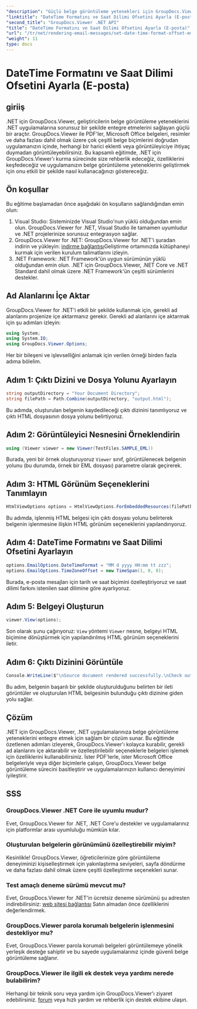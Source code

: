 ```yaml
---
"description": "Güçlü belge görüntüleme yetenekleri için GroupDocs.Viewer for .NET'i uygulamalarınıza sorunsuz bir şekilde entegre edin. Özelleştirilebilir seçeneklerle kullanıcı deneyimini geliştirin."
"linktitle": "DateTime Formatını ve Saat Dilimi Ofsetini Ayarla (E-posta)"
"second_title": "GroupDocs.Viewer .NET API"
"title": "DateTime Formatını ve Saat Dilimi Ofsetini Ayarla (E-posta)"
"url": "/tr/net/rendering-email-messages/set-date-time-format-offset-email/"
"weight": 11
type: docs
---
```

# DateTime Formatını ve Saat Dilimi Ofsetini Ayarla (E-posta)


## giriiş
.NET için GroupDocs.Viewer, geliştiricilerin belge görüntüleme yeteneklerini .NET uygulamalarına sorunsuz bir şekilde entegre etmelerini sağlayan güçlü bir araçtır. GroupDocs.Viewer ile PDF'ler, Microsoft Office belgeleri, resimler ve daha fazlası dahil olmak üzere çok çeşitli belge biçimlerini doğrudan uygulamanızın içinde, herhangi bir harici eklenti veya görüntüleyiciye ihtiyaç duymadan görüntüleyebilirsiniz. Bu kapsamlı eğitimde, .NET için GroupDocs.Viewer'ı kurma sürecinde size rehberlik edeceğiz, özelliklerini keşfedeceğiz ve uygulamanızın belge görüntüleme yeteneklerini geliştirmek için onu etkili bir şekilde nasıl kullanacağınızı göstereceğiz.
## Ön koşullar
Bu eğitime başlamadan önce aşağıdaki ön koşulların sağlandığından emin olun:
1. Visual Studio: Sisteminizde Visual Studio'nun yüklü olduğundan emin olun. GroupDocs.Viewer for .NET, Visual Studio ile tamamen uyumludur ve .NET projelerinize sorunsuz entegrasyon sağlar.
2. GroupDocs.Viewer for .NET: GroupDocs.Viewer for .NET'i şuradan indirin ve yükleyin: [indirme bağlantısı](https://releases.groupdocs.com/viewer/net/)Geliştirme ortamınızda kütüphaneyi kurmak için verilen kurulum talimatlarını izleyin.
3. .NET Framework: .NET Framework'ün uygun sürümünün yüklü olduğundan emin olun. .NET için GroupDocs.Viewer, .NET Core ve .NET Standard dahil olmak üzere .NET Framework'ün çeşitli sürümlerini destekler.

## Ad Alanlarını İçe Aktar
GroupDocs.Viewer for .NET'i etkili bir şekilde kullanmak için, gerekli ad alanlarını projenize içe aktarmanız gerekir. Gerekli ad alanlarını içe aktarmak için şu adımları izleyin:

```csharp
using System;
using System.IO;
using GroupDocs.Viewer.Options;
```


Her bir bileşeni ve işlevselliğini anlamak için verilen örneği birden fazla adıma bölelim.
## Adım 1: Çıktı Dizini ve Dosya Yolunu Ayarlayın
```csharp
string outputDirectory = "Your Document Directory";
string filePath = Path.Combine(outputDirectory, "output.html");
```
Bu adımda, oluşturulan belgenin kaydedileceği çıktı dizinini tanımlıyoruz ve çıktı HTML dosyasının dosya yolunu belirtiyoruz.
## Adım 2: Görüntüleyici Nesnesini Örneklendirin
```csharp
using (Viewer viewer = new Viewer(TestFiles.SAMPLE_EML))
```
Burada, yeni bir örnek oluşturuyoruz `Viewer` sınıf, görüntülenecek belgenin yolunu (bu durumda, örnek bir EML dosyası) parametre olarak geçirerek.
## Adım 3: HTML Görünüm Seçeneklerini Tanımlayın
```csharp
HtmlViewOptions options = HtmlViewOptions.ForEmbeddedResources(filePath);
```
Bu adımda, işlenmiş HTML belgesi için çıktı dosyası yolunu belirterek belgenin işlenmesine ilişkin HTML görünüm seçeneklerini yapılandırıyoruz.
## Adım 4: DateTime Formatını ve Saat Dilimi Ofsetini Ayarlayın
```csharp
options.EmailOptions.DateTimeFormat = "MM d yyyy HH:mm tt zzz";
options.EmailOptions.TimeZoneOffset = new TimeSpan(1, 0, 0);
```
Burada, e-posta mesajları için tarih ve saat biçimini özelleştiriyoruz ve saat dilimi farkını istenilen saat dilimine göre ayarlıyoruz.
## Adım 5: Belgeyi Oluşturun
```csharp
viewer.View(options);
```
Son olarak şunu çağırıyoruz: `View` yöntemi `Viewer` nesne, belgeyi HTML biçimine dönüştürmek için yapılandırılmış HTML görünüm seçeneklerini iletir.
## Adım 6: Çıktı Dizinini Görüntüle
```csharp
Console.WriteLine($"\nSource document rendered successfully.\nCheck output in {outputDirectory}.");
```
Bu adım, belgenin başarılı bir şekilde oluşturulduğunu belirten bir ileti görüntüler ve oluşturulan HTML belgesinin bulunduğu çıktı dizinine giden yolu sağlar.

## Çözüm
.NET için GroupDocs.Viewer, .NET uygulamalarınıza belge görüntüleme yeteneklerini entegre etmek için sağlam bir çözüm sunar. Bu eğitimde özetlenen adımları izleyerek, GroupDocs.Viewer'ı kolayca kurabilir, gerekli ad alanlarını içe aktarabilir ve özelleştirilebilir seçeneklerle belgeleri işlemek için özelliklerini kullanabilirsiniz. İster PDF'lerle, ister Microsoft Office belgeleriyle veya diğer biçimlerle çalışın, GroupDocs.Viewer belge görüntüleme sürecini basitleştirir ve uygulamalarınızın kullanıcı deneyimini iyileştirir.
## SSS
### GroupDocs.Viewer .NET Core ile uyumlu mudur?
Evet, GroupDocs.Viewer for .NET, .NET Core'u destekler ve uygulamalarınız için platformlar arası uyumluluğu mümkün kılar.
### Oluşturulan belgelerin görünümünü özelleştirebilir miyim?
Kesinlikle! GroupDocs.Viewer, öğreticilerinize göre görüntüleme deneyiminizi kişiselleştirmek için yakınlaştırma seviyeleri, sayfa döndürme ve daha fazlası dahil olmak üzere çeşitli özelleştirme seçenekleri sunar.
### Test amaçlı deneme sürümü mevcut mu?
Evet, GroupDocs.Viewer for .NET'in ücretsiz deneme sürümünü şu adresten indirebilirsiniz: [web sitesi bağlantısı](https://releases.groupdocs.com/viewer/net/) Satın almadan önce özelliklerini değerlendirmek.
### GroupDocs.Viewer parola korumalı belgelerin işlenmesini destekliyor mu?
Evet, GroupDocs.Viewer parola korumalı belgeleri görüntülemeye yönelik yerleşik desteğe sahiptir ve bu sayede uygulamalarınız içinde güvenli belge görüntüleme sağlanır.
### GroupDocs.Viewer ile ilgili ek destek veya yardımı nerede bulabilirim?
Herhangi bir teknik soru veya yardım için GroupDocs.Viewer'ı ziyaret edebilirsiniz. [forum](https://forum.groupdocs.com/c/viewer/9) veya hızlı yardım ve rehberlik için destek ekibine ulaşın.